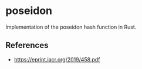 # poseidon

Implementation of the poseidon hash function in Rust.

## References

- https://eprint.iacr.org/2019/458.pdf
